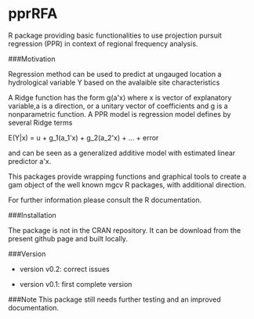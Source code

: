 # pprRFA
R package providing basic functionalities to use projection pursuit regression (PPR) in context of regional frequency analysis.  

###Motivation

Regression method can be used to predict at ungauged location a hydrological variable Y based on the avalaible site characteristics

A Ridge function has the form g(a'x) where x is vector of explanatory variable,a is a direction, or a unitary vector of coefficients and g is a nonparametric function. A PPR model is regression model defines by several Ridge terms

E(Y|x) = u + g_1(a_1'x) + g_2(a_2'x) + ... + error
 
and can be seen as a generalized additive model with estimated linear predictor a'x. 

This packages provide wrapping functions and graphical tools to create a gam object of the well known mgcv R packages, with additional direction.

For further information please consult the R documentation. 

###Installation

The package is not in the CRAN repository. It can be download from the present github page and built locally.

###Version
- version v0.2: correct issues

- version v0.1: first complete version

###Note 
This package still needs further testing and an improved documentation.
